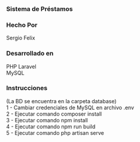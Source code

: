 <div id="top"></div>
<h3>Sistema de Préstamos</h3>
<h3>Hecho Por</h3>
Sergio Felix<br>
</div>
<h3>Desarrollado en</h3>
PHP Laravel<br>
MySQL<br>
<h3>Instrucciones</h3>
(La BD se encuentra en la carpeta database)<br>
1 - Cambiar credenciales de MySQL en archivo .env<br>
2 - Ejecutar comando composer install<br>
3 - Ejecutar comando npm install<br>
4 - Ejecutar comando npm run build<br>
5 - Ejecutar comando php artisan serve<br>
